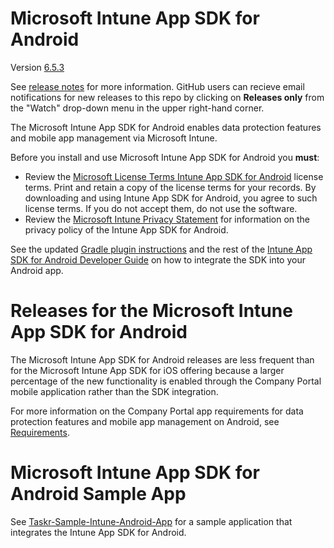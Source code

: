 # Microsoft Intune App SDK for Android 
Version [6.5.3](https://github.com/msintuneappsdk/ms-intune-app-sdk-android/releases)

See [release notes](https://github.com/msintuneappsdk/ms-intune-app-sdk-android/releases) for more information. GitHub users can recieve email notifications for new releases to this repo by clicking on **Releases only** from the "Watch" drop-down menu in the upper right-hand corner.

The Microsoft Intune App SDK for Android enables data protection features and mobile app management via Microsoft Intune.  

Before you install and use Microsoft Intune App SDK for Android you **must**:
* Review the [Microsoft License Terms Intune App SDK for Android](https://github.com/msintuneappsdk/ms-intune-app-sdk-android/blob/master/Microsoft%20License%20Terms%20Intune%20App%20SDK%20for%20Android.pdf) license terms. Print and retain a copy of the license terms for your records. By downloading and using Intune App SDK for Android, you agree to such license terms. If you do not accept them, do not use the software.
* Review the [Microsoft Intune Privacy Statement](https://docs.microsoft.com/legal/intune/microsoft-intune-privacy-statement) for information on the privacy policy of the Intune App SDK for Android.

See the updated [Gradle plugin instructions](https://docs.microsoft.com/en-us/intune/developer/app-sdk-android#gradle-build-plugin
) and the rest of the [Intune App SDK for Android Developer Guide](https://docs.microsoft.com/intune/develop/intune-app-sdk-android) on how to integrate the SDK into your Android app.

# Releases for the Microsoft Intune App SDK for Android 
The Microsoft Intune App SDK for Android releases are less frequent than for the Microsoft Intune App SDK for iOS offering because a larger percentage of the new functionality is enabled through the Company Portal mobile application rather than the SDK integration.

For more information on the Company Portal app requirements for data protection features and mobile app management on Android, see [Requirements](https://docs.microsoft.com/en-us/intune/app-sdk-android#requirements). 

# Microsoft Intune App SDK for Android Sample App
See [Taskr-Sample-Intune-Android-App](https://github.com/msintuneappsdk/Taskr-Sample-Intune-Android-App) for a sample application that integrates the Intune App SDK for Android.
